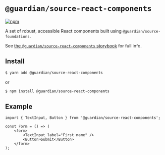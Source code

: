 # `@guardian/source-react-components`

[![npm](https://img.shields.io/npm/v/@guardian/source-react-components)](https://www.npmjs.com/package/@guardian/source-react-components)

A set of robust, accessible React components built using `@guardian/source-foundations`.

See [the `@guardian/source-react-components` storybook](https://guardian.github.io/source/?path=/docs/Packages/source-react-components) for full info.

## Install

```sh
$ yarn add @guardian/source-react-components
```

or

```sh
$ npm install @guardian/source-react-components
```

## Example

```tsx
import { TextInput, Button } from '@guardian/source-react-components';

const Form = () => (
    <form>
        <TextInput label="First name" />
        <Button>Submit</Button>
    </form>
);
```
